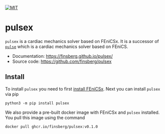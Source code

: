 [![MIT](https://img.shields.io/github/license/finsberg/pulsex)](https://github.com/finsberg/pulsex/blob/main/LICENSE)
# pulsex

`pulsex` is a cardiac mechanics solver based on FEniCSx. It is a successor of [`pulse`](https://github.com/finsberg/pulse) which is a cardiac mechanics solver based on FEniCS.

* Documentation: https://finsberg.github.io/pulsex/
* Source code: https://github.com/finsberg/pulsex

## Install

To install `pulsex` you need to first [install FEniCSx](https://github.com/FEniCS/dolfinx#installation). Next you can install `pulsex` via pip
```
python3 -m pip install pulsex
```
We also provide a pre-built docker image with FEniCSx and `pulsex` installed. You pull this image using the command
```
docker pull ghcr.io/finsberg/pulsex:v0.1.0
```
